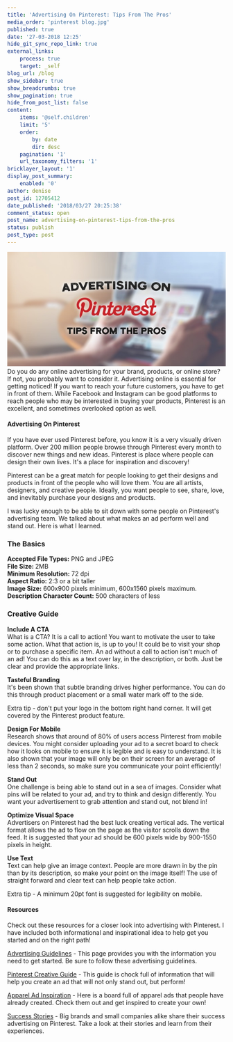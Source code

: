 ```yaml
---
title: 'Advertising On Pinterest: Tips From The Pros'
media_order: 'pinterest blog.jpg'
published: true
date: '27-03-2018 12:25'
hide_git_sync_repo_link: true
external_links:
    process: true
    target: _self
blog_url: /blog
show_sidebar: true
show_breadcrumbs: true
show_pagination: true
hide_from_post_list: false
content:
    items: '@self.children'
    limit: '5'
    order:
        by: date
        dir: desc
    pagination: '1'
    url_taxonomy_filters: '1'
bricklayer_layout: '1'
display_post_summary:
    enabled: '0'
author: denise
post_id: 12705412
date_published: '2018/03/27 20:25:38'
comment_status: open
post_name: advertising-on-pinterest-tips-from-the-pros
status: publish
post_type: post
---
```


[![](pinterest%20blog.jpg)](/blog/e-commerce-tips/advertising-on-pinterest-tips-from-the-pros)
Do you do any online advertising for your brand, products, or online store? If not, you probably want to consider it. Advertising online is essential for getting noticed! If you want to reach your future customers, you have to get in front of them. While Facebook and Instagram can be good platforms to reach people who may be interested in buying your products, Pinterest is an excellent, and sometimes overlooked option as well. 

<h4>Advertising On Pinterest</h4>
 
If you have ever used Pinterest before, you know it is a very visually driven platform. Over 200 million people browse through Pinterest every month to discover new things and new ideas. Pinterest is place where people can design their own lives. It's a place for inspiration and discovery! 

Pinterest can be a great match for people looking to get their designs and products in front of the people who will love them. You are all artists, designers, and creative people. Ideally, you want people to see, share, love, and inevitably purchase your designs and products. 

I was lucky enough to be able to sit down with some people on Pinterest's advertising team. We talked about what makes an ad perform well and stand out. Here is what I learned. 

<h3>The Basics </h3>

<strong>Accepted File Types:</strong> PNG and JPEG<br>
<strong>File Size: </strong> 2MB<br>
<strong>Minimum Resolution:</strong> 72 dpi<br>
<strong>Aspect Ratio:</strong> 2:3 or a bit taller<br>
<strong>Image Size:</strong> 600x900 pixels minimum, 600x1560 pixels maximum.<br>
<strong>Description Character Count:</strong> 500 characters of less<br>

<h3>Creative Guide</h3>

<strong>Include A CTA</strong><br>
What is a CTA? It is a call to action! You want to motivate the user to take some action. What that action is, is up to you! It could be to visit your shop or to purchase a specific item. An ad without a call to action isn't much of an ad! You can do this as a text over lay, in the description, or both. Just be clear and provide the appropriate links. <br>

<strong>Tasteful Branding</strong><br>
It's been shown that subtle branding drives higher performance. You can do this through product placement or a small water mark off to the side. <br>

Extra tip - don't put your logo in the bottom right hand corner. It will get covered by the Pinterest product feature.  <br>

<strong>Design For Mobile</strong><br>
Research shows that around of 80% of users access Pinterest from mobile devices.  You might consider uploading your ad to a secret board to check how it looks on mobile to ensure it is legible and is easy to understand. It is also shown that your image will only be on their screen for an average of less than 2 seconds, so make sure you communicate your point efficiently!  <br>

<strong>Stand Out </strong><br>
One challenge is being able to stand out in a sea of images. Consider what pins will be related to your ad, and try to think and design differently. You want your advertisement to grab attention and stand out, not blend in! <br>

<strong>Optimize Visual Space</strong><br>
Advertisers on Pinterest had the best luck creating vertical ads. The vertical format allows the ad to flow on the page as the visitor scrolls down the feed. It is suggested that your ad should be 600 pixels wide by 900-1550 pixels in height.  <br>

<strong>Use Text</strong><br>
Text can help give an image context. People are more drawn in by the pin than by its description, so make your point on the image itself! The use of straight forward and clear text can help people take action. <br>

Extra tip - A minimum 20pt font is suggested for legibility on mobile. <br>

<h4> Resources </h4>

Check out these resources for a closer look into advertising with Pinterest. I have included both informational and inspirational idea to help get you started and on the right path! 

<a href="https://policy.pinterest.com/en/advertising-guidelines" target="_blank">Advertising Guidelines</a> - This page provides you with the information you need to get started. Be sure to follow these advertising guidelines. 

<a href="https://drive.google.com/file/d/1j_0WKXuu-988t8K8XHiQ_tFgt6R1nk0o/view" target="_blank">Pinterest Creative Guide</a> - This guide is chock full of information that will help you create an ad that will not only stand out, but perform!  

<a href="https://www.pinterest.com/pinstances/apparel-direct-response/" target="_blank">Apparel Ad Inspiration</a> - Here is a board full of apparel ads that people have already created. Check them out and get inspired to create your own! 

<a href="https://business.pinterest.com/en/success-stories" target="_blank">Success Stories</a> - Big brands and small companies alike share their success advertising on Pinterest. Take a look at their stories and learn from their experiences. 

